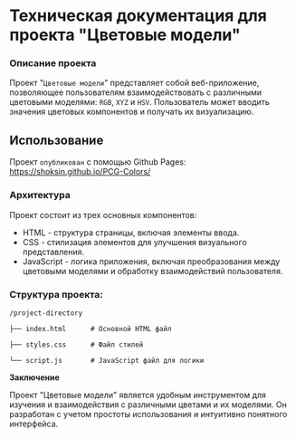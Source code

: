 # **Техническая документация для проекта "Цветовые модели"**   

### **Описание проекта**  

Проект "`Цветовые модели`" представляет собой веб-приложение, позволяющее пользователям взаимодействовать с различными цветовыми моделями: `RGB`, `XYZ` и `HSV`. Пользователь может вводить значения цветовых компонентов и получать их визуализацию.  


## **Использование**  

Проект `опубликован` с помощью Github Pages: https://shoksin.github.io/PCG-Colors/  

### **Архитектура**  

Проект состоит из трех основных компонентов:  


- HTML - структура страницы, включая элементы ввода.  
- CSS - стилизация элементов для улучшения визуального представления.  
- JavaScript - логика приложения, включая преобразования между цветовыми моделями и обработку взаимодействий пользователя.  


### **Структура проекта:**  


`/project-directory`  

    ├── index.html      # Основной HTML файл  

    ├── styles.css      # Файл стилей  

    └── script.js       # JavaScript файл для логики  



**Заключение**  

Проект "Цветовые модели" является удобным инструментом для изучения и взаимодействия с различными цветами и их моделями. Он разработан с учетом простоты использования и интуитивно понятного интерфейса.
